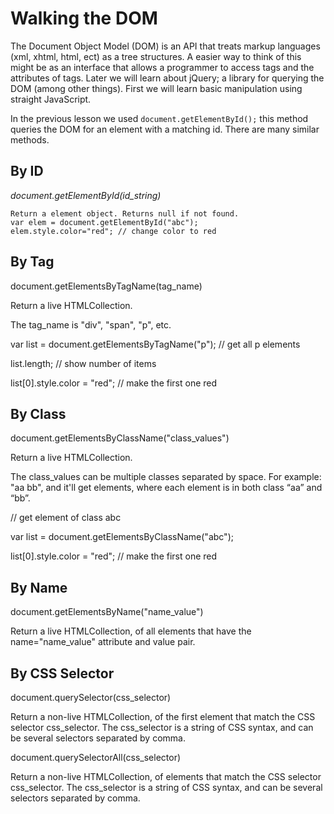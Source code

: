 # Walking the DOM

The Document Object Model (DOM) is an API  that treats markup languages (xml, xhtml, html, ect) as a tree structures. A easier way to think of this might be as an interface that allows a programmer to access tags and the attributes of tags. Later we will learn about jQuery; a library for querying the DOM (among other things). First we will learn basic manipulation using straight JavaScript.

In the previous lesson we used ````document.getElementById();```` this method queries the DOM for an element with a matching id. There are many similar methods.

## By ID

_document.getElementById(id_string)_

````
Return a element object. Returns null if not found.
var elem = document.getElementById("abc");
elem.style.color="red"; // change color to red
````

## By Tag

document.getElementsByTagName(tag_name)

Return a live HTMLCollection.

The tag_name is "div", "span", "p", etc.

var list = document.getElementsByTagName("p"); // get all p elements

list.length; // show number of items

list[0].style.color = "red"; // make the first one red

## By Class

document.getElementsByClassName("class_values")

Return a live HTMLCollection.

The class_values can be multiple classes separated by space. For example: "aa bb", and it'll get elements, where each element is in both class “aa” and “bb”.

// get element of class abc

var list = document.getElementsByClassName("abc");

list[0].style.color = "red"; // make the first one red

## By Name

document.getElementsByName("name_value")

Return a live HTMLCollection, of all elements that have the name="name_value" attribute and value pair.


## By CSS Selector

document.querySelector(css_selector)

Return a non-live HTMLCollection, of the first element that match the CSS selector css_selector. The css_selector is a string of CSS syntax, and can be several selectors separated by comma.

document.querySelectorAll(css_selector)

Return a non-live HTMLCollection, of elements that match the CSS selector css_selector. The css_selector is a string of CSS syntax, and can be several selectors separated by comma.
